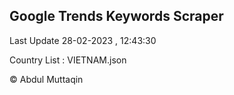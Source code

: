 

## Google Trends Keywords Scraper 
 
Last Update 28-02-2023 , 12:43:30

Country List :
VIETNAM.json



© Abdul Muttaqin 
